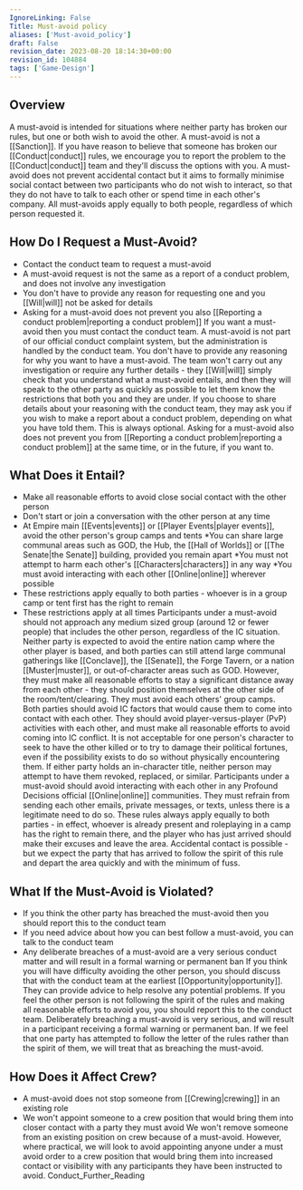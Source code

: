 ```yaml
---
IgnoreLinking: False
Title: Must-avoid policy
aliases: ['Must-avoid_policy']
draft: False
revision_date: 2023-08-20 18:14:30+00:00
revision_id: 104884
tags: ['Game-Design']
---
```


## Overview
A must-avoid is intended for situations where neither party has broken our rules, but one or both wish to avoid the other. A must-avoid is not a [[Sanction]]. If you have reason to believe that someone has broken our [[Conduct|conduct]] rules, we encourage you to report the problem to the [[Conduct|conduct]] team and they'll discuss the options with you. 
A must-avoid does not prevent accidental contact but it aims to formally minimise social contact between two participants who do not wish to interact, so that they do not have to talk to each other or spend time in each other's company.
All must-avoids apply equally to both people, regardless of which person requested it.
## How Do I Request a Must-Avoid?
* Contact the conduct team to request a must-avoid
* A must-avoid request is not the same as a report of a conduct problem, and does not involve any investigation
* You don't have to provide any reason for requesting one and you [[Will|will]] not be asked for details
* Asking for a must-avoid does not prevent you also [[Reporting a conduct problem|reporting a conduct problem]]
If you want a must-avoid then you must contact the conduct team. A must-avoid is not part of our official conduct complaint system, but the administration is handled by the conduct team. You don't have to provide any reasoning for why you want to have a must-avoid. The team won't carry out any investigation or require any further details - they [[Will|will]] simply check that you understand what a must-avoid entails, and then they will speak to the other party as quickly as possible to let them know the restrictions that both you and they are under.
If you choose to share details about your reasoning with the conduct team, they may ask you if you wish to make a report about a conduct problem, depending on what you have told them. This is always optional. Asking for a must-avoid also does not prevent you from [[Reporting a conduct problem|reporting a conduct problem]] at the same time, or in the future, if you want to.
## What Does it Entail?
* Make all reasonable efforts to avoid close social contact with the other person
* Don't start or join a conversation with the other person at any time
* At Empire main [[Events|events]] or [[Player Events|player events]], avoid the other person's group camps and tents
*You can share large communal areas such as GOD, the Hub, the [[Hall of Worlds]] or [[The Senate|the Senate]] building, provided you remain apart
*You must not attempt to harm each other's [[Characters|characters]] in any way
*You must avoid interacting with each other [[Online|online]] wherever possible
* These restrictions apply equally to both parties - whoever is in a group camp or tent first has the right to remain
* These restrictions apply at all times
Participants under a must-avoid should not approach any medium sized group (around 12 or fewer people) that includes the other person, regardless of the IC situation. Neither party is expected to avoid the entire nation camp where the other player is based, and both parties can still attend large communal gatherings like [[Conclave]], the [[Senate]], the Forge Tavern, or a nation [[Muster|muster]], or out-of-character areas such as GOD. However, they must make all reasonable efforts to stay a significant distance away from each other - they should position themselves at the other side of the room/tent/clearing. They must avoid each others' group camps. 
Both parties should avoid IC factors that would cause them to come into contact with each other. They should avoid player-versus-player (PvP) activities with each other, and must make all reasonable efforts to avoid coming into IC conflict. It is not acceptable for one person's character to seek to have the other killed or to try to damage their political fortunes, even if the possibility exists to do so without physically encountering them. If either party holds an in-character title, neither person may attempt to have them revoked, replaced, or similar.
Participants under a must-avoid should avoid interacting with each other in any Profound Decisions official [[Online|online]] communities. They must refrain from sending each other emails, private messages, or texts, unless there is a legitimate need to do so.
These rules always apply equally to both parties - in effect, whoever is already present and roleplaying in a camp has the right to remain there, and the player who has just arrived should make their excuses and leave the area. Accidental contact is possible - but we expect the party that has arrived to follow the spirit of this rule and depart the area quickly and with the minimum of fuss.
## What If the Must-Avoid is Violated?
* If you think the other party has breached the must-avoid then you should report this to the conduct team
* If you need advice about how you can best follow a must-avoid, you can talk to the conduct team
* Any deliberate breaches of a must-avoid are a very serious conduct matter and will result in a formal warning or permanent ban
If you think you will have difficulty avoiding the other person, you should discuss that with the conduct team at the earliest [[Opportunity|opportunity]]. They can provide advice to help resolve any potential problems. If you feel the other person is not following the spirit of the rules and making all reasonable efforts to avoid you, you should report this to the conduct team. 
Deliberately breaching a must-avoid is very serious, and will result in a participant receiving a formal warning or permanent ban. If we feel that one party has attempted to follow the letter of the rules rather than the spirit of them, we will treat that as breaching the must-avoid.
## How Does it Affect Crew?
* A must-avoid does not stop someone from [[Crewing|crewing]] in an existing role
* We won't appoint someone to a crew position that would bring them into closer contact with a party they must avoid
We won't remove someone from an existing position on crew because of a must-avoid. However, where practical, we will look to avoid appointing anyone under a must avoid order to a crew position that would bring them into increased contact or visibility with any participants they have been instructed to avoid.
Conduct_Further_Reading